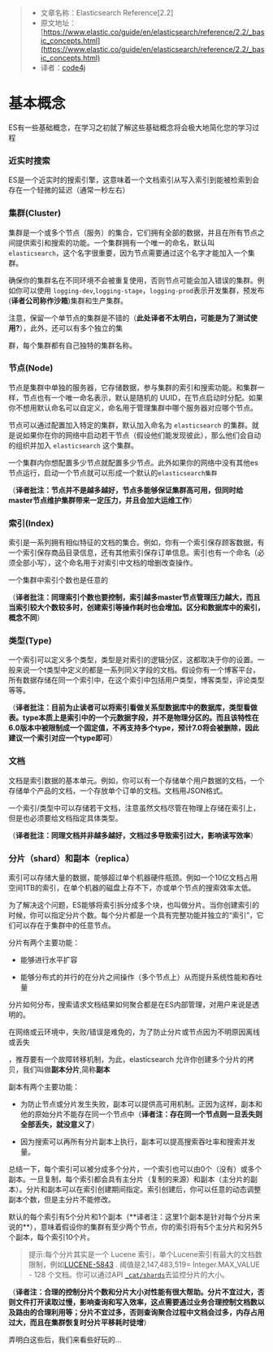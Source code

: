 >* 文章名称：Elasticsearch Reference[2.2]
>* 原文地址：[https://www.elastic.co/guide/en/elasticsearch/reference/2.2/_basic_concepts.html](https://www.elastic.co/guide/en/elasticsearch/reference/2.2/_basic_concepts.html)
>* 译者：[code4j](https://github.com/rpgmakervx)

# 基本概念

ES有一些基础概念，在学习之初就了解这些基础概念将会极大地简化您的学习过程



### 近实时搜索



ES是一个近实时的搜索引擎，这意味着一个文档索引从写入索引到能被检索到会存在一个轻微的延迟（通常一秒左右）

### 集群\(Cluster\)

集群是一个或多个节点（服务）的集合，它们拥有全部的数据，并且在所有节点之间提供索引和搜索的功能。一个集群拥有一个唯一的命名，默认叫`elasticsearch`，这个名字很重要，因为节点需要通过这个名字才能加入一个集群。

确保你的集群名在不同环境不会被重复使用，否则节点可能会加入错误的集群。例如你可以使用  `logging-dev`,`logging-stage`，`logging-prod`表示开发集群，预发布\(**译者公司称作沙箱**\)集群和生产集群。

注意，保留一个单节点的集群是不错的（**此处译者不太明白，可能是为了测试使用?**），此外，还可以有多个独立的集

群，每个集群都有自己独特的集群名称。

### 节点\(Node\)

节点是集群中单独的服务器，它存储数据，参与集群的索引和搜索功能。和集群一样，节点也有一个唯一命名表示，默认是随机的 UUID，在节点启动时分配。如果你不想用默认命名可以自定义，命名用于管理集群中哪个服务器对应哪个节点。

节点可以通过配置加入特定的集群，默认加入命名为 `elasticsearch` 的集群。就是说如果你在你的网络中启动若干节点（假设他们能发现彼此），那么他们会自动的组织并加入 `elasticsearch` 这个集群。

一个集群内你想配置多少节点就配置多少节点。此外如果你的网络中没有其他es节点运行，启动一个节点就可以形成一个默认的`elasticsearch集群`

（**译者批注：节点并不是越多越好，节点多能够保证集群高可用，但同时给master节点维护集群带来一定压力，并且会加大运维工作**）

### 索引(Index)

索引是一系列拥有相似特征的文档的集合。例如，你有一个索引保存顾客数据，有一个索引保存商品目录信息，还有其他索引保存订单信息。索引也有一个命名（必须全部小写），这个命名用于对索引中文档的增删改查操作。

一个集群中索引个数也是任意的

（**译者批注：同理索引个数也要控制，索引越多master节点管理压力越大，而且当索引较大个数较多时，创建索引等操作耗时也会增加。区分和数据库中的索引，概念不同**）

### 类型(Type)

一个索引可以定义多个类型，类型是对索引的逻辑分区，这都取决于你的设置。一般来说一个t类型中定义的都是一系列同义字段的文档。假设你有一个博客平台，所有数据存储在同一个索引中，在这个索引中包括用户类型，博客类型，评论类型等等。

（**译者批注：目前为止读者可以将索引看做关系型数据库中的数据库，类型看做表。type本质上是索引中的一个元数据字段，并不是物理分区的。而且该特性在6.0版本中被限制成一个固定值，不再支持多个type，预计7.0将会被删除，因此建议一个索引对应一个type即可**）

### 文档

文档是索引数据的基本单元。例如，你可以有一个存储单个用户数据的文档，一个存储单个产品的文档，一个存放单个订单的文档。文档用JSON格式。

一个索引/类型中可以存储若干文档，注意虽然文档尽管在物理上存储在索引上，但是也必须要给文档指定具体类型。

（**译者批注：同理文档并非越多越好，文档过多导致索引过大，影响读写效率**）

### 分片（shard）和副本（replica）

索引可以存储大量的数据，能够超过单个机器硬件瓶颈。例如一个10亿文档占用空间1TB的索引，在单个机器的磁盘上存不下，亦或单个节点的搜索效率太低。

为了解决这个问题，ES能够将索引拆分成多个块，也叫做分片。当你创建索引的时候，你可以指定分片个数。每个分片都是一个具有完整功能并独立的“索引”，它们可以存在于集群中的任意节点。

分片有两个主要功能：

* 能够进行水平扩容

* 能够分布式的并行的在分片之间操作（多个节点上）从而提升系统性能和吞吐量

分片如何分布，搜索请求文档结果如何聚合都是在ES内部管理，对用户来说是透明的。

在网络或云环境中，失败/错误是难免的，为了防止分片或节点因为不明原因离线或丢失

，推荐要有一个故障转移机制，为此，elasticsearch 允许你创建多个分片的拷贝，我们叫做**副本分片**,简称**副本**

副本有两个主要功能：

* 为防止节点或分片发生失败，副本可以提供高可用机制。正因为这样，副本和他的原始分片不能存在同一个节点中（**译者注：存在同一个节点则一旦丢失则全部丢失，就没意义了**）

* 因为搜索可以再所有分片副本上执行，副本可以提高搜索吞吐率和搜索并发量。

总结一下，每个索引可以被分成多个分片，一个索引也可以由0个（没有）或多个副本。一旦复制，每个索引都会具有主分片（复制的来源）和副本（主分片的副本）。分片和副本可以在索引创建期间指定。索引创建后，你可以任意的动态调整副本个数，但是主分片不能修改。

默认的每个索引有5个分片和1个副本（\*\*译者注：这里1个副本是针对每个分片来说的\*\*），意味着假设你的集群有至少两个节点，你的索引将有5个主分片和另外5个副本，每个索引10个片。

> 提示:每个分片其实是一个 Lucene 索引，单个Lucene索引有最大的文档数限制，例如[LUCENE-5843]([https://issues.apache.org/jira/browse/LUCENE-5843) . 阈值是2,147,483,519= Integer.MAX_VALUE - 128 个文档。你可以通过API [`_cat/shards`]([https://www.elastic.co/guide/en/elasticsearch/reference/2.2/cat-shards.html](https://www.elastic.co/guide/en/elasticsearch/reference/2.2/cat-shards.html) "cat shards")去监控分片的大小。

（**译者注：合理的控制分片个数和分片大小对性能有很大帮助。分片不宜过大，否则文件打开读取过慢，影响查询和写入效率，这点需要通过业务合理控制文档数以及路由的合理利用等；分片不宜过多，否则查询聚合过程中文档会过多，内存占用过大，而且在集群恢复时分片平移耗时徒增**）

弄明白这些后，我们来看些好玩的...

